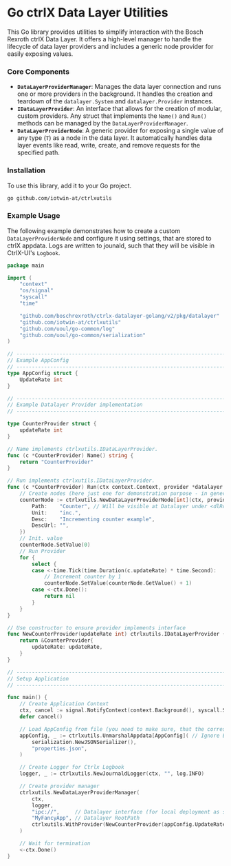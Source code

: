 # Go ctrlX Data Layer Utilities

This Go library provides utilities to simplify interaction with the Bosch Rexroth ctrlX Data Layer. It offers a high-level manager to handle the lifecycle of data layer providers and includes a generic node provider for easily exposing values.

### Core Components

*   **`DataLayerProviderManager`**: Manages the data layer connection and runs one or more providers in the background. It handles the creation and teardown of the `datalayer.System` and `datalayer.Provider` instances.
*   **`IDataLayerProvider`**: An interface that allows for the creation of modular, custom providers. Any struct that implements the `Name()` and `Run()` methods can be managed by the `DataLayerProviderManager`.
*   **`DataLayerProviderNode`**: A generic provider for exposing a single value of any type (`T`) as a node in the data layer. It automatically handles data layer events like read, write, create, and remove requests for the specified path.

### Installation

To use this library, add it to your Go project.

```bash
go github.com/iotwin-at/ctrlxutils
```

### Example Usage

The following example demonstrates how to create a custom `DataLayerProviderNode` and configure it using settings, that are stored to ctrlX appdata. Logs are written to jounald, such that they will be visible in CtrlX-UI's `Logbook`.

```go
package main

import (
	"context"
	"os/signal"
	"syscall"
	"time"

	"github.com/boschrexroth/ctrlx-datalayer-golang/v2/pkg/datalayer"
	"github.com/iotwin-at/ctrlxutils"
	"github.com/uoul/go-common/log"
	"github.com/uoul/go-common/serialization"
)

// ---------------------------------------------------------------------------------
// Example AppConfig
// ---------------------------------------------------------------------------------
type AppConfig struct {
	UpdateRate int
}

// ---------------------------------------------------------------------------------
// Example Datalayer Provider implementation
// ---------------------------------------------------------------------------------

type CounterProvider struct {
	updateRate int
}

// Name implements ctrlxutils.IDataLayerProvider.
func (c *CounterProvider) Name() string {
	return "CounterProvider"
}

// Run implements ctrlxutils.IDataLayerProvider.
func (c *CounterProvider) Run(ctx context.Context, provider *datalayer.Provider, dlRootPath string) error {
	// Create nodes (here just one for demonstration purpose - in general a provider can host multiple nodes)
	counterNode := ctrlxutils.NewDataLayerProviderNode[int](ctx, provider, ctrlxutils.DataLayerProviderNodeConfig{
		Path:    "Counter", // Will be visible at Datalayer under <dlRootPath>/<ProviderName>/Counter
		Unit:    "inc.",
		Desc:    "Incrementing counter example",
		DescUrl: "",
	})
	// Init. value
	counterNode.SetValue(0)
	// Run Provider
	for {
		select {
		case <-time.Tick(time.Duration(c.updateRate) * time.Second):
			// Increment counter by 1
			counterNode.SetValue(counterNode.GetValue() + 1)
		case <-ctx.Done():
			return nil
		}
	}
}

// Use constructor to ensure provider implements interface
func NewCounterProvider(updateRate int) ctrlxutils.IDataLayerProvider {
	return &CounterProvider{
		updateRate: updateRate,
	}
}

// ---------------------------------------------------------------------------------
// Setup Application
// ---------------------------------------------------------------------------------

func main() {
	// Create Application Context
	ctx, cancel := signal.NotifyContext(context.Background(), syscall.SIGINT, syscall.SIGTERM, syscall.SIGABRT)
	defer cancel()

	// Load AppConfig from file (you need to make sure, that the corresponding entries in snapcraft.yaml and manifest.json exists!)
	appConfig, _ := ctrlxutils.UnmarshalAppdata[AppConfig]( // Ignore Errors - do not do this in your code!
		serialization.NewJSONSerializer(),
		"properties.json",
	)

	// Create Logger for Ctrlx Logbook
	logger, _ := ctrlxutils.NewJournaldLogger(ctx, "", log.INFO)

	// Create provider manager
	ctrlxutils.NewDataLayerProviderManager(
		ctx,
		logger,
		"ipc://",     // Datalayer interface (for local deployment as snap always ips://)
		"MyFancyApp", // Datalayer RootPath
		ctrlxutils.WithProvider(NewCounterProvider(appConfig.UpdateRate)), // Register our CounterProvider from above (you can register multiple providers here)
	)

	// Wait for termination
	<-ctx.Done()
}
```

